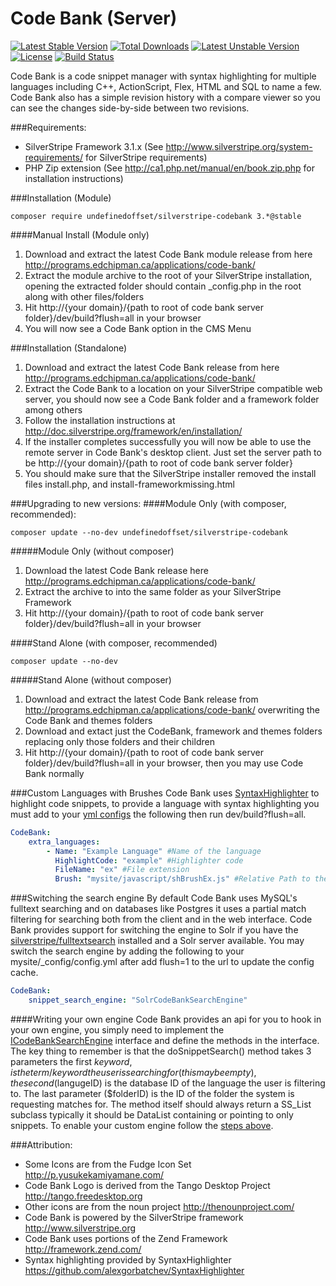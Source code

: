 Code Bank (Server)
=================
[![Latest Stable Version](https://poser.pugx.org/undefinedoffset/silverstripe-codebank/v/stable.png)](https://packagist.org/packages/undefinedoffset/silverstripe-codebank) [![Total Downloads](https://poser.pugx.org/undefinedoffset/silverstripe-codebank/downloads.png)](https://packagist.org/packages/undefinedoffset/silverstripe-codebank) [![Latest Unstable Version](https://poser.pugx.org/undefinedoffset/silverstripe-codebank/v/unstable.png)](https://packagist.org/packages/undefinedoffset/silverstripe-codebank) [![License](https://poser.pugx.org/undefinedoffset/silverstripe-codebank/license.png)](https://packagist.org/packages/undefinedoffset/silverstripe-codebank) [![Build Status](https://travis-ci.org/UndefinedOffset/silverstripe-codebank.png)](https://travis-ci.org/UndefinedOffset/silverstripe-codebank)

Code Bank is a code snippet manager with syntax highlighting for multiple languages including C++, ActionScript, Flex, HTML and SQL to name a few. Code Bank also has a simple revision history with a compare viewer so you can see the changes side-by-side between two revisions.


###Requirements:
* SilverStripe Framework 3.1.x (See http://www.silverstripe.org/system-requirements/ for SilverStripe requirements)
* PHP Zip extension (See http://ca1.php.net/manual/en/book.zip.php for installation instructions)


###Installation (Module)
```
composer require undefinedoffset/silverstripe-codebank 3.*@stable
```

####Manual Install (Module only)
1. Download and extract the latest Code Bank module release from here http://programs.edchipman.ca/applications/code-bank/
2. Extract the module archive to the root of your SilverStripe installation, opening the extracted folder should contain _config.php in the root along with other files/folders
3. Hit http://{your domain}/{path to root of code bank server folder}/dev/build?flush=all in your browser
4. You will now see a Code Bank option in the CMS Menu


###Installation (Standalone)
1. Download and extract the latest Code Bank release from here http://programs.edchipman.ca/applications/code-bank/
2. Extract the Code Bank to a location on your SilverStripe compatible web server, you should now see a Code Bank folder and a framework folder among others
3. Follow the installation instructions at http://doc.silverstripe.org/framework/en/installation/
4. If the installer completes successfully you will now be able to use the remote server in Code Bank's desktop client. Just set the server path to be http://{your domain}/{path to root of code bank server folder}
5. You should make sure that the SilverStripe installer removed the install files install.php, and install-frameworkmissing.html


###Upgrading to new versions:
####Module Only (with composer, recommended):
```
composer update --no-dev undefinedoffset/silverstripe-codebank
```

#####Module Only (without composer)
1. Download the latest Code Bank release here http://programs.edchipman.ca/applications/code-bank/
2. Extract the archive to into the same folder as your SilverStripe Framework
3. Hit http://{your domain}/{path to root of code bank server folder}/dev/build?flush=all in your browser


####Stand Alone (with composer, recommended)
```
composer update --no-dev
```

#####Stand Alone (without composer)
1. Download and extract the latest Code Bank release from http://programs.edchipman.ca/applications/code-bank/ overwriting the Code Bank and themes folders
2. Download and extact just the CodeBank, framework and themes folders replacing only those folders and their children
3. Hit http://{your domain}/{path to root of code bank server folder}/dev/build?flush=all in your browser, then you may use Code Bank normally


###Custom Languages with Brushes
Code Bank uses [SyntaxHighlighter](https://github.com/alexgorbatchev/SyntaxHighlighter) to highlight code snippets, to provide a language with syntax highlighting you must add to your [yml configs](http://doc.silverstripe.org/framework/en/topics/configuration#setting-configuration-via-yaml-files) the following then run dev/build?flush=all.
```yml
CodeBank:
    extra_languages:
        - Name: "Example Language" #Name of the language
          HighlightCode: "example" #Highlighter code
          FileName: "ex" #File extension
          Brush: "mysite/javascript/shBrushEx.js" #Relative Path to the snippet highlighter brush
```


###Switching the search engine
By default Code Bank uses MySQL's fulltext searching and on databases like Postgres it uses a partial match filtering for searching both from the client and in the web interface. Code Bank provides support for switching the engine to Solr if you have the [silverstripe/fulltextsearch](https://github.com/silverstripe-labs/silverstripe-fulltextsearch) installed and a Solr server available. You may switch the search engine by adding the following to your mysite/_config/config.yml after add flush=1 to the url to update the config cache.
```yml
CodeBank:
    snippet_search_engine: "SolrCodeBankSearchEngine"
```

####Writing your own engine
Code Bank provides an api for you to hook in your own engine, you simply need to implement the [ICodeBankSearchEngine](https://github.com/UndefinedOffset/silverstripe-codebank/blob/master/code/search/ICodeBankSearchEngine.php)  interface and define the methods in the interface. The key thing to remember is that the doSnippetSearch() method takes 3 parameters the first $keyword, is the term/keyword the user is searching for (this maybe empty), the second ($langugeID) is the database ID of the language the user is filtering to. The last parameter ($folderID) is the ID of the folder the system is requesting matches for. The method itself should always return a SS_List subclass typically it should be DataList containing or pointing to only snippets. To enable your custom engine follow the [steps above](#switching-the-search-engine).


###Attribution:
* Some Icons are from the Fudge Icon Set http://p.yusukekamiyamane.com/
* Code Bank Logo is derived from the Tango Desktop Project http://tango.freedesktop.org
* Other icons are from the noun project http://thenounproject.com/
* Code Bank is powered by the SilverStripe framework http://www.silverstripe.org
* Code Bank uses portions of the Zend Framework http://framework.zend.com/
* Syntax highlighting provided by SyntaxHighlighter https://github.com/alexgorbatchev/SyntaxHighlighter
